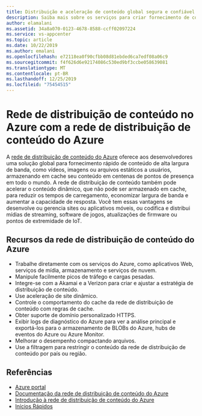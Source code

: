 ```yaml
---
title: Distribuição e aceleração de conteúdo global segura e confiável com a rede de distribuição de conteúdo do Azure
description: Saiba mais sobre os serviços para criar fornecimento de conteúdo global seguro e confiável para aplicativos móveis.
author: elamalani
ms.assetid: 34a8a070-0123-4678-8588-ccff02097224
ms.service: vs-appcenter
ms.topic: article
ms.date: 10/22/2019
ms.author: emalani
ms.openlocfilehash: e72118ea0f90cfbb08d81ebded6ca7edf08a06c9
ms.sourcegitcommit: f4f626d6e92174086c530ed9bf3ccbe058639081
ms.translationtype: MT
ms.contentlocale: pt-BR
ms.lasthandoff: 12/25/2019
ms.locfileid: "75454515"
---
```

# <a name="content-delivery-network-on-azure-with-azure-content-delivery-network"></a>Rede de distribuição de conteúdo no Azure com a rede de distribuição de conteúdo do Azure
A [rede de distribuição de conteúdo do Azure](https://azure.microsoft.com/services/cdn/) oferece aos desenvolvedores uma solução global para fornecimento rápido de conteúdo de alta largura de banda, como vídeos, imagens ou arquivos estáticos a usuários, armazenando em cache seu conteúdo em centenas de pontos de presença em todo o mundo. A rede de distribuição de conteúdo também pode acelerar o conteúdo dinâmico, que não pode ser armazenado em cache, para reduzir os tempos de carregamento, economizar largura de banda e aumentar a capacidade de resposta. Você tem essas vantagens se desenvolve ou gerencia sites ou aplicativos móveis, ou codifica e distribui mídias de streaming, software de jogos, atualizações de firmware ou pontos de extremidade de IoT.

## <a name="azure-content-delivery-network-features"></a>Recursos da rede de distribuição de conteúdo do Azure
  - Trabalhe diretamente com os serviços do Azure, como aplicativos Web, serviços de mídia, armazenamento e serviços de nuvem.
  - Manipule facilmente picos de tráfego e cargas pesadas.
  - Integre-se com a Akamai e a Verizon para criar e ajustar a estratégia de distribuição de conteúdo.
  - Use aceleração de site dinâmico.
  - Controle o comportamento do cache da rede de distribuição de conteúdo com regras de cache.
  - Obter suporte de domínio personalizado HTTPS.
  - Exibir logs de diagnóstico do Azure para ver a análise principal e exportá-los para o armazenamento de BLOBs do Azure, hubs de eventos do Azure ou Azure Monitor.
  - Melhorar o desempenho compactando arquivos.
  - Use a filtragem para restringir o conteúdo da rede de distribuição de conteúdo por país ou região.

## <a name="references"></a>Referências
  - [Azure portal](https://portal.azure.com)
  - [Documentação da rede de distribuição de conteúdo do Azure](/azure/cdn/)
  - [Introdução à rede de distribuição de conteúdo do Azure](/azure/cdn/cdn-create-new-endpoint)
  - [Inícios Rápidos](/azure/cdn/cdn-create-new-endpoint)

